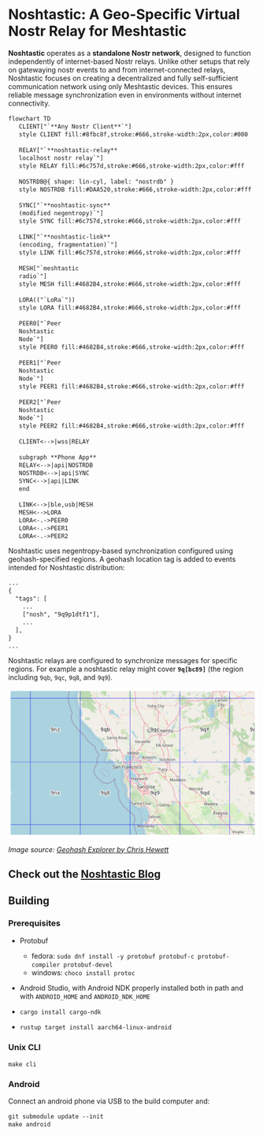 # Noshtastic: A Geo-Specific Virtual Nostr Relay for Meshtastic

**Noshtastic** operates as a **standalone Nostr network**, designed to
function independently of internet-based Nostr relays. Unlike other
setups that rely on gatewaying nostr events to and from
internet-connected relays, Noshtastic focuses on creating a
decentralized and fully self-sufficient communication network using
only Meshtastic devices. This ensures reliable message synchronization
even in environments without internet connectivity.

```mermaid
flowchart TD
   CLIENT["`**Any Nostr Client**`"]
   style CLIENT fill:#8fbc8f,stroke:#666,stroke-width:2px,color:#000

   RELAY["`**noshtastic-relay**
   localhost nostr relay`"]
   style RELAY fill:#6c757d,stroke:#666,stroke-width:2px,color:#fff

   NOSTRDB@{ shape: lin-cyl, label: "nostrdb" }
   style NOSTRDB fill:#DAA520,stroke:#666,stroke-width:2px,color:#fff

   SYNC["`**noshtastic-sync**
   (modified negentropy)`"]
   style SYNC fill:#6c757d,stroke:#666,stroke-width:2px,color:#fff

   LINK["`**noshtastic-link**
   (encoding, fragmentation)`"]
   style LINK fill:#6c757d,stroke:#666,stroke-width:2px,color:#fff

   MESH["`meshtastic
   radio`"]
   style MESH fill:#4682B4,stroke:#666,stroke-width:2px,color:#fff

   LORA(("`LoRa`"))
   style LORA fill:#4682B4,stroke:#666,stroke-width:2px,color:#fff

   PEER0["`Peer
   Noshtastic
   Node`"]
   style PEER0 fill:#4682B4,stroke:#666,stroke-width:2px,color:#fff

   PEER1["`Peer
   Noshtastic
   Node`"]
   style PEER1 fill:#4682B4,stroke:#666,stroke-width:2px,color:#fff

   PEER2["`Peer
   Noshtastic
   Node`"]
   style PEER2 fill:#4682B4,stroke:#666,stroke-width:2px,color:#fff

   CLIENT<-->|wss|RELAY

   subgraph **Phone App**
   RELAY<-->|api|NOSTRDB
   NOSTRDB<-->|api|SYNC
   SYNC<-->|api|LINK
   end

   LINK<-->|ble,usb|MESH
   MESH<-->LORA
   LORA<-.->PEER0
   LORA<-.->PEER1
   LORA<-.->PEER2
```
Noshtastic uses negentropy-based synchronization configured using geohash-specified regions. A geohash location tag is added to events intended for Noshtastic distribution:
```
...
{
  "tags": [
    ...
    ["nosh", "9q9p1dtf1"],
    ...
  ],
}
...
```

Noshtastic relays are configured to synchronize messages for specific
regions.  For example a noshtastic relay might cover **`9q[bc89]`**
(the region including `9qb`, `9qc`, `9q8`, and `9q9`).

![Bay Area Geohash](docs/bayarea-geohash.png)

*Image source: [Geohash Explorer by Chris Hewett](https://chrishewett.com/blog/geohash-explorer/)*

## Check out the [Noshtastic Blog](https://ksedgwic.github.io/noshtastic/)

## Building

### Prerequisites

- Protobuf
  * fedora: `sudo dnf install -y protobuf protobuf-c protobuf-compiler protobuf-devel`
  * windows: `choco install protoc`

- Android Studio, with Android NDK properly installed both in path and
  with `ANDROID_HOME` and `ANDROID_NDK_HOME`

- `cargo install cargo-ndk`

- `rustup target install aarch64-linux-android`

### Unix CLI

```
make cli
```

### Android

Connect an android phone via USB to the build computer and:

```
git submodule update --init
make android
```
